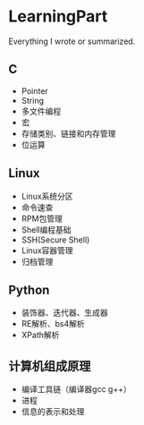# LearningPart
Everything I wrote or summarized. 

## C
* Pointer
* String
* 多文件编程
* 宏
* 存储类别、链接和内存管理
* 位运算

## Linux
* Linux系统分区
* 命令速查
* RPM包管理
* Shell编程基础
* SSH(Secure Shell)
* Linux容器管理
* 归档管理

## Python
* 装饰器、迭代器、生成器
* RE解析、bs4解析
* XPath解析

## 计算机组成原理
* 编译工具链（编译器gcc g++）
* 进程
* 信息的表示和处理
